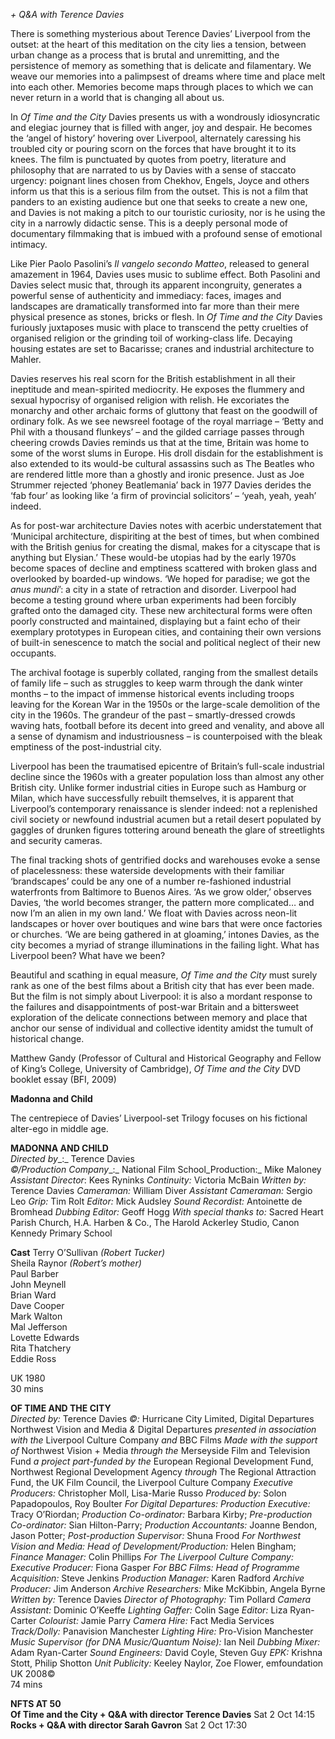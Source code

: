 

_+ Q&A with Terence Davies_

There is something mysterious about Terence Davies’ Liverpool from the outset: at the heart of this meditation on the city lies a tension, between urban change as a process that is brutal and unremitting, and the persistence of memory as something that is delicate and filamentary. We weave our memories into a palimpsest of dreams where time and place melt into each other. Memories become maps through places to which we can never return in a world that is changing all about us.

In _Of Time and the City_ Davies presents us with a wondrously idiosyncratic and elegiac journey that is filled with anger, joy and despair. He becomes the ‘angel of history’ hovering over Liverpool, alternately caressing his troubled city or pouring scorn on the forces that have brought it to its knees. The film is punctuated by quotes from poetry, literature and philosophy that are narrated to us by Davies with a sense of staccato urgency: poignant lines chosen from Chekhov, Engels, Joyce and others inform us that this is a serious film from the outset. This is not a film that panders to an existing audience but one that seeks to create a new one, and Davies is not making a pitch to our touristic curiosity, nor is he using the city in a narrowly didactic sense. This is a deeply personal mode of documentary filmmaking that is imbued with a profound sense of emotional intimacy.

Like Pier Paolo Pasolini’s _Il vangelo secondo Matteo_, released to general amazement in 1964, Davies uses music to sublime effect. Both Pasolini and Davies select music that, through its apparent incongruity, generates a powerful sense of authenticity and immediacy: faces, images and landscapes are dramatically transformed into far more than their mere physical presence as stones, bricks or flesh. In _Of Time and the City_ Davies furiously juxtaposes music with place to transcend the petty cruelties of organised religion or the grinding toil of working-class life. Decaying housing estates are set to Bacarisse; cranes and industrial architecture to Mahler.

Davies reserves his real scorn for the British establishment in all their ineptitude and mean-spirited mediocrity. He exposes the flummery and sexual hypocrisy of organised religion with relish. He excoriates the monarchy and other archaic forms of gluttony that feast on the goodwill of ordinary folk. As we see newsreel footage of the royal marriage – ‘Betty and Phil with a thousand flunkeys’ – and the gilded carriage passes through cheering crowds Davies reminds us that at the time, Britain was home to some of the worst slums in Europe. His droll disdain for the establishment is also extended to its would-be cultural assassins such as The Beatles who are rendered little more than a ghostly and ironic presence. Just as Joe Strummer rejected ‘phoney Beatlemania’ back in 1977 Davies derides the ‘fab four’ as looking like ‘a firm of provincial solicitors’ – ‘yeah, yeah, yeah’ indeed.

As for post-war architecture Davies notes with acerbic understatement that ‘Municipal architecture, dispiriting at the best of times, but when combined with the British genius for creating the dismal, makes for a cityscape that is anything but Elysian.’ These would-be utopias had by the early 1970s become spaces of decline and emptiness scattered with broken glass and overlooked by boarded-up windows. ‘We hoped for paradise; we got the _anus mundi_’: a city in a state of retraction and disorder. Liverpool had become a testing ground where urban experiments had been forcibly grafted onto the damaged city. These new architectural forms were often poorly constructed and maintained, displaying but a faint echo of their exemplary prototypes in European cities, and containing their own versions of built-in senescence to match the social and political neglect of their new occupants.

The archival footage is superbly collated, ranging from the smallest details of family life – such as struggles to keep warm through the dank winter months – to the impact of immense historical events including troops leaving for the Korean War in the 1950s or the large-scale demolition of the city in the 1960s. The grandeur of the past – smartly-dressed crowds waving hats, football before its decent into greed and venality, and above all a sense of dynamism and industriousness – is counterpoised with the bleak emptiness of the post-industrial city.

Liverpool has been the traumatised epicentre of Britain’s full-scale industrial decline since the 1960s with a greater population loss than almost any other British city. Unlike former industrial cities in Europe such as Hamburg or Milan, which have successfully rebuilt themselves, it is apparent that Liverpool’s contemporary renaissance is slender indeed: not a replenished civil society or newfound industrial acumen but a retail desert populated by gaggles of drunken figures tottering around beneath the glare of streetlights and security cameras.

The final tracking shots of gentrified docks and warehouses evoke a sense of placelessness: these waterside developments with their familiar ‘brandscapes’ could be any one of a number re-fashioned industrial waterfronts from Baltimore to Buenos Aires. ‘As we grow older,’ observes Davies, ‘the world becomes stranger, the pattern more complicated… and now I’m an alien in my own land.’ We float with Davies across neon-lit landscapes or hover over boutiques and wine bars that were once factories or churches. ‘We are being gathered in at gloaming,’ intones Davies, as the city becomes a myriad of strange illuminations in the failing light. What has Liverpool been? What have we been?

Beautiful and scathing in equal measure, _Of Time and the City_ must surely rank as one of the best films about a British city that has ever been made. But the film is not simply about Liverpool: it is also a mordant response to the failures and disappointments of post-war Britain and a bittersweet exploration of the delicate connections between memory and place that anchor our sense of individual and collective identity amidst the tumult of historical change.

Matthew Gandy (Professor of Cultural and Historical Geography and Fellow of King’s College, University of Cambridge), _Of Time and the City_ DVD booklet essay (BFI, 2009)<br>

**Madonna and Child**<br>

The centrepiece of Davies’ Liverpool-set Trilogy focuses on his fictional alter-ego in middle age.<br>



**MADONNA AND CHILD**<br>
_Directed by__:_ Terence Davies  
_©/Production Company__:_ National Film School_Production:_ Mike Maloney  
_Assistant Director_: Kees Ryninks
_Continuity:_ Victoria McBain
_Written by:_ Terence Davies
_Cameraman:_ William Diver
_Assistant Cameraman:_ Sergio Leo
_Grip:_ Tim Rolt
_Editor:_ Mick Audsley
_Sound Recordist:_ Antoinette de Bromhead
_Dubbing Editor:_ Geoff Hogg
_With special thanks to:_ Sacred Heart Parish  Church,  H.A. Harben & Co., The Harold Ackerley Studio, Canon Kennedy Primary School

**Cast**
Terry O’Sullivan _(Robert Tucker)_  
Sheila Raynor _(Robert’s mother)_  
Paul Barber  
John Meynell  
Brian Ward  
Dave Cooper  
Mark Walton  
Mal Jefferson  
Lovette Edwards  
Rita Thatchery  
Eddie Ross<br>

UK 1980<br>
30 mins<br>

**OF TIME AND THE CITY**<br>
_Directed by:_ Terence Davies
_©:_ Hurricane City Limited, Digital Departures
Northwest Vision and Media _&_ Digital Departures _presented in association with the_ Liverpool Culture Company _and_ BBC Films
_Made with the support of_ Northwest Vision + Media _through the_ Merseyside Film and Television Fund _a project part-funded by the_ European Regional Development Fund, Northwest Regional Development Agency _through_ The Regional Attraction Fund, the UK Film Council, the Liverpool Culture Company
_Executive Producers:_ Christopher Moll, Lisa-Marie Russo
_Produced by:_ Solon Papadopoulos, Roy Boulter
_For Digital Departures: Production Executive:_ Tracy O’Riordan; _Production Co-ordinator:_ Barbara Kirby; _Pre-production Co-ordinator:_ Sian Hilton-Parry; _Production Accountants:_ Joanne Bendon, Jason Potter; _Post-production Supervisor:_ Shuna Frood
_For Northwest Vision and Media: Head of Development/Production:_ Helen Bingham; _Finance Manager:_ Colin Phillips
_For The Liverpool Culture Company: Executive Producer:_ Fiona Gasper
_For BBC Films: Head of Programme Acquisition:_ Steve Jenkins
_Production Manager:_ Karen Radford
_Archive Producer:_ Jim Anderson
_Archive Researchers:_ Mike McKibbin, Angela Byrne
_Written by:_ Terence Davies
_Director of Photography:_ Tim Pollard
_Camera Assistant:_ Dominic O’Keeffe
_Lighting Gaffer:_ Colin Sage
_Editor:_ Liza Ryan-Carter
_Colourist:_ Jamie Parry
_Camera Hire:_ Fact Media Services
_Track/Dolly:_ Panavision Manchester
_Lighting Hire:_ Pro-Vision Manchester
_Music Supervisor (for DNA Music/Quantum Noise):_ Ian Neil
_Dubbing Mixer:_ Adam Ryan-Carter
_Sound Engineers:_ David Coyle, Steven Guy
_EPK:_ Krishna Stott, Philip Shotton
_Unit Publicity:_ Keeley Naylor, Zoe Flower, emfoundation<br>
UK 2008©<br>
74 mins<br>


**NFTS AT 50**<br>
**Of Time and the City + Q&A with director Terence Davies**
Sat 2 Oct 14:15
**Rocks + Q&A with director Sarah Gavron**
Sat 2 Oct 17:30
<!--stackedit_data:
eyJoaXN0b3J5IjpbMjExODI0Mzk1NV19
-->